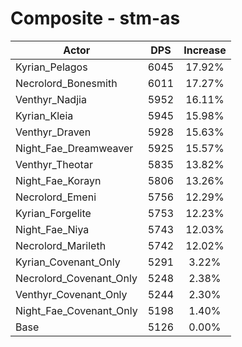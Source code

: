 # Composite - stm-as
| Actor | DPS | Increase |
|---|:---:|:---:|
|Kyrian_Pelagos|6045|17.92%|
|Necrolord_Bonesmith|6011|17.27%|
|Venthyr_Nadjia|5952|16.11%|
|Kyrian_Kleia|5945|15.98%|
|Venthyr_Draven|5928|15.63%|
|Night_Fae_Dreamweaver|5925|15.57%|
|Venthyr_Theotar|5835|13.82%|
|Night_Fae_Korayn|5806|13.26%|
|Necrolord_Emeni|5756|12.29%|
|Kyrian_Forgelite|5753|12.23%|
|Night_Fae_Niya|5743|12.03%|
|Necrolord_Marileth|5742|12.02%|
|Kyrian_Covenant_Only|5291|3.22%|
|Necrolord_Covenant_Only|5248|2.38%|
|Venthyr_Covenant_Only|5244|2.30%|
|Night_Fae_Covenant_Only|5198|1.40%|
|Base|5126|0.00%|
